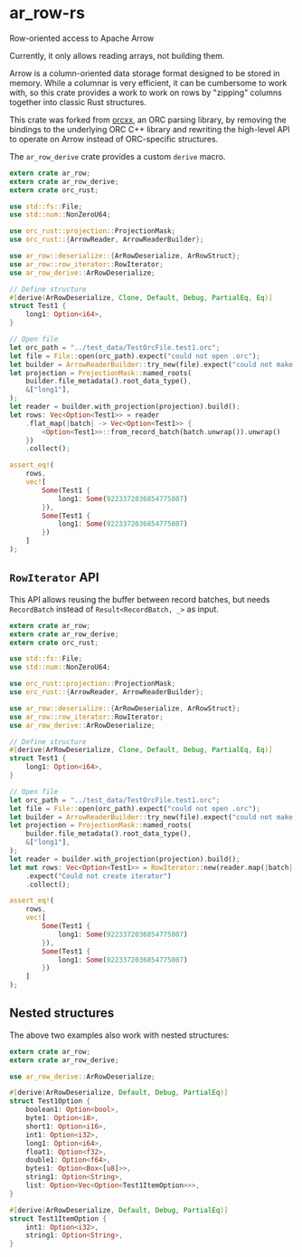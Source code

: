 # ar_row-rs

Row-oriented access to Apache Arrow

Currently, it only allows reading arrays, not building them.

Arrow is a column-oriented data storage format designed to be stored in memory.
While a columnar is very efficient, it can be cumbersome to work with, so this
crate provides a work to work on rows by "zipping" columns together into classic
Rust structures.

This crate was forked from [orcxx](https://crates.io/crates/orcxx), an ORC parsing
library, by removing the bindings to the underlying ORC C++ library and rewriting
the high-level API to operate on Arrow instead of ORC-specific structures.

The `ar_row_derive` crate provides a custom `derive` macro.

```rust
extern crate ar_row;
extern crate ar_row_derive;
extern crate orc_rust;

use std::fs::File;
use std::num::NonZeroU64;

use orc_rust::projection::ProjectionMask;
use orc_rust::{ArrowReader, ArrowReaderBuilder};

use ar_row::deserialize::{ArRowDeserialize, ArRowStruct};
use ar_row::row_iterator::RowIterator;
use ar_row_derive::ArRowDeserialize;

// Define structure
#[derive(ArRowDeserialize, Clone, Default, Debug, PartialEq, Eq)]
struct Test1 {
    long1: Option<i64>,
}

// Open file
let orc_path = "../test_data/TestOrcFile.test1.orc";
let file = File::open(orc_path).expect("could not open .orc");
let builder = ArrowReaderBuilder::try_new(file).expect("could not make builder");
let projection = ProjectionMask::named_roots(
    builder.file_metadata().root_data_type(),
    &["long1"],
);
let reader = builder.with_projection(projection).build();
let rows: Vec<Option<Test1>> = reader
    .flat_map(|batch| -> Vec<Option<Test1>> {
        <Option<Test1>>::from_record_batch(batch.unwrap()).unwrap()
    })
    .collect();

assert_eq!(
    rows,
    vec![
        Some(Test1 {
            long1: Some(9223372036854775807)
        }),
        Some(Test1 {
            long1: Some(9223372036854775807)
        })
    ]
);
```

## `RowIterator` API

This API allows reusing the buffer between record batches, but needs `RecordBatch`
instead of `Result<RecordBatch, _>` as input.

<!-- Keep this in sync with ar_row_derive/src/lib.rs -->

```rust
extern crate ar_row;
extern crate ar_row_derive;
extern crate orc_rust;

use std::fs::File;
use std::num::NonZeroU64;

use orc_rust::projection::ProjectionMask;
use orc_rust::{ArrowReader, ArrowReaderBuilder};

use ar_row::deserialize::{ArRowDeserialize, ArRowStruct};
use ar_row::row_iterator::RowIterator;
use ar_row_derive::ArRowDeserialize;

// Define structure
#[derive(ArRowDeserialize, Clone, Default, Debug, PartialEq, Eq)]
struct Test1 {
    long1: Option<i64>,
}

// Open file
let orc_path = "../test_data/TestOrcFile.test1.orc";
let file = File::open(orc_path).expect("could not open .orc");
let builder = ArrowReaderBuilder::try_new(file).expect("could not make builder");
let projection = ProjectionMask::named_roots(
    builder.file_metadata().root_data_type(),
    &["long1"],
);
let reader = builder.with_projection(projection).build();
let mut rows: Vec<Option<Test1>> = RowIterator::new(reader.map(|batch| batch.unwrap()))
    .expect("Could not create iterator")
    .collect();

assert_eq!(
    rows,
    vec![
        Some(Test1 {
            long1: Some(9223372036854775807)
        }),
        Some(Test1 {
            long1: Some(9223372036854775807)
        })
    ]
);
```


## Nested structures

The above two examples also work with nested structures:

```rust
extern crate ar_row;
extern crate ar_row_derive;

use ar_row_derive::ArRowDeserialize;

#[derive(ArRowDeserialize, Default, Debug, PartialEq)]
struct Test1Option {
    boolean1: Option<bool>,
    byte1: Option<i8>,
    short1: Option<i16>,
    int1: Option<i32>,
    long1: Option<i64>,
    float1: Option<f32>,
    double1: Option<f64>,
    bytes1: Option<Box<[u8]>>,
    string1: Option<String>,
    list: Option<Vec<Option<Test1ItemOption>>>,
}

#[derive(ArRowDeserialize, Default, Debug, PartialEq)]
struct Test1ItemOption {
    int1: Option<i32>,
    string1: Option<String>,
}
```
